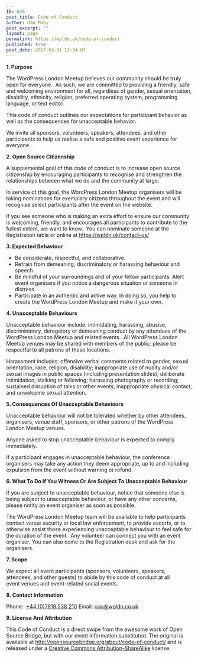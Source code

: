 ```yaml
---
ID: 645
post_title: Code of Conduct
author: Dan Maby
post_excerpt: ""
layout: page
permalink: https://wpldn.uk/code-of-conduct
published: true
post_date: 2017-03-31 17:34:07
---
```

<strong>1. Purpose</strong>

The WordPress London Meetup believes our community should be truly open for everyone.  As such, we are committed to providing a friendly, safe and welcoming environment for all, regardless of gender, sexual orientation, disability, ethnicity, religion, preferred operating system, programming language, or text editor.

This code of conduct outlines our expectations for participant behavior as well as the consequences for unacceptable behavior.

We invite all sponsors, volunteers, speakers, attendees, and other participants to help us realise a safe and positive event experience for everyone.

<strong>2. Open Source Citizenship</strong>

A supplemental goal of this code of conduct is to increase open source citizenship by encouraging participants to recognise and strengthen the relationships between what we do and the community at large.

In service of this goal, the WordPress London Meetup organisers will be taking nominations for exemplary citizens throughout the event and will recognise select participants after the event on the website.

If you see someone who is making an extra effort to ensure our community is welcoming, friendly, and encourages all participants to contribute to the fullest extent, we want to know.  You can nominate someone at the Registration table or online at <a href="https://wpldn.uk/contact-us/">https://wpldn.uk/contact-us/</a>

<strong>3. Expected </strong><b>Behaviour</b>
<ul>
 	<li>Be considerate, respectful, and collaborative.</li>
 	<li>Refrain from demeaning, discriminatory or harassing behaviour and speech.</li>
 	<li>Be mindful of your surroundings and of your fellow participants. Alert event organisers if you notice a dangerous situation or someone in distress.</li>
 	<li>Participate in an authentic and active way. In doing so, you help to create the WordPress London Meetup and make it your own.</li>
</ul>
<strong>4. Unacceptable Behaviours</strong>

Unacceptable behaviour include: intimidating, harassing, abusive, discriminatory, derogatory or demeaning conduct by any attendees of the WordPress London Meetup and related events.  All WordPress London Meetup venues may be shared with members of the public; please be respectful to all patrons of these locations.

Harassment includes: offensive verbal comments related to gender, sexual orientation, race, religion, disability; inappropriate use of nudity and/or sexual images in public spaces (including presentation slides); deliberate intimidation, stalking or following; harassing photography or recording; sustained disruption of talks or other events; inappropriate physical contact, and unwelcome sexual attention.

<strong>5. Consequences Of Unacceptable Behaviours</strong><b> </b>

Unacceptable behaviour will not be tolerated whether by other attendees, organisers, venue staff, sponsors, or other patrons of the WordPress London Meetup venues.

Anyone asked to stop unacceptable behaviour is expected to comply immediately.

If a participant engages in unacceptable behaviour, the conference organisers may take any action they deem appropriate, up to and including expulsion from the event without warning or refund.

<strong>6. What To Do If You Witness Or Are Subject To Unacceptable Behaviour</strong>

If you are subject to unacceptable behaviour, notice that someone else is being subject to unacceptable behaviour, or have any other concerns, please notify an event organiser as soon as possible.

The WordPress London Meetup team will be available to help participants contact venue security or local law enforcement, to provide escorts, or to otherwise assist those experiencing unacceptable behaviour to feel safe for the duration of the event.  Any volunteer can connect you with an event organiser. You can also come to the Registration desk and ask for the organisers.

<strong>7. Scope</strong>

We expect all event participants (sponsors, volunteers, speakers, attendees, and other guests) to abide by this code of conduct at all event venues and event-related social events.

<strong>8. Contact Information</strong>

Phone:  <a href="tel:+447919538210">+44 (0)7919 538 210</a>
Email: <a href="mailto:coc@wpldn.co.uk">coc@wpldn.co.uk</a>

<strong>9. License And Attribution</strong>

This Code of Conduct is a direct swipe from the awesome work of Open Source Bridge, but with our event information substituted. The original is available at <a href="http://opensourcebridge.org/about/code-of-conduct/" target="_blank" rel="noopener">http://opensourcebridge.org/about/code-of-conduct/</a> and is released under a <a href="http://creativecommons.org/licenses/by-sa/3.0/" target="_blank" rel="noopener">Creative Commons Attribution-ShareAlike</a> license.